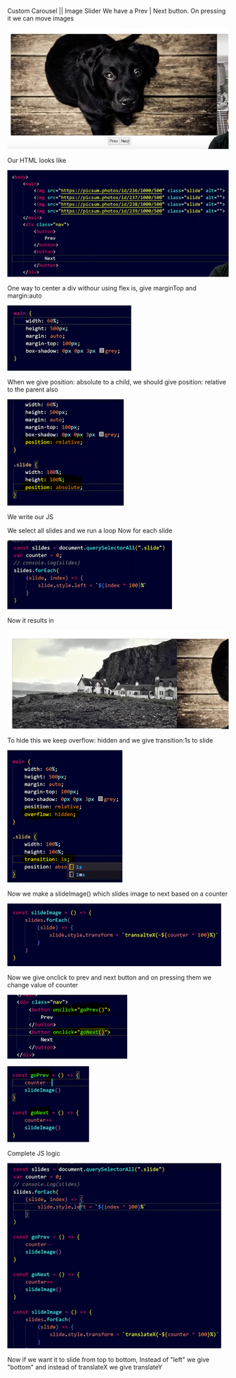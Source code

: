 Custom Carousel || Image Slider
We have a Prev | Next button. On pressing it we can move images

![demo](image.png)

Our HTML looks like

![alt text](image-6.png)

One way to center a div withour using flex is, give marginTop and margin:auto

![alt text](image-1.png)

When we give position: absolute to a child, we should give position: relative to the parent also

![alt text](image-2.png)

We write our JS

We select all slides and we run a loop
Now for each slide

![alt text](image-3.png)

Now it results in

![alt text](image-4.png)

To hide this we keep overflow: hidden and we give transition:1s to slide

![alt text](image-5.png)

Now we make a slideImage() which slides image to next based on a counter

![alt text](image-8.png)

Now we give onclick to prev and next button and on pressing them we change value of counter

![alt text](image-7.png)

![alt text](image-9.png)

Complete JS logic

![alt text](image-10.png)

Now if we want it to slide from top to bottom, Instead of "left" we give "bottom" and instead of translateX we give translateY
